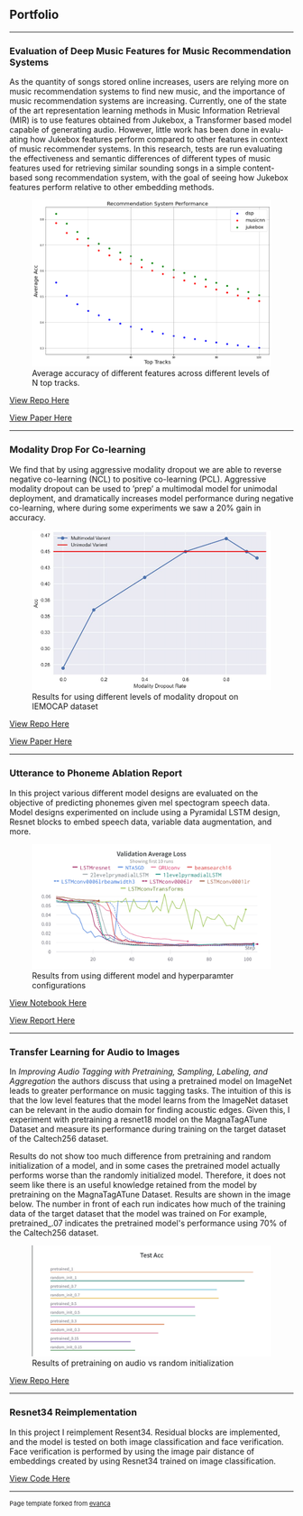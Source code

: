## Portfolio

---

### Evaluation of Deep Music Features for Music Recommendation Systems
As the quantity of songs stored online increases, users are relying more on music recommendation systems to find new music, and the importance of music recommendation systems are increasing. Currently, one of the state of the art representation learning methods in Music Information Retrieval (MIR) is to use features obtained from Jukebox, a Transformer based model capable of generating audio. However, little work has been done in evalu- ating how Jukebox features perform compared to other features in context of music recommender systems. In this research, tests are run evaluating the effectiveness and semantic differences of different types of music features used for retrieving similar sounding songs in a simple content-based song recommendation system, with the goal of seeing how Jukebox features perform relative to other embedding methods.

<figure>
  <img src="images/rec_perf.png?raw=true"/>
  <figcaption> Average accuracy of different features across different levels of N top tracks.</figcaption>
</figure>



[View Repo Here](https://github.com/nmagal/deep_music_embeddings_for_rec_sys)

[View Paper Here](https://drive.google.com/file/d/1IcAgyNX-oLxC7kDvxPVWbWh5sM9bhdF3/view?usp=share_link)

---
### Modality Drop For Co-learning

We find that by using aggressive modality dropout we are able to reverse negative co-learning (NCL) to positive co-learning (PCL). Aggressive modality dropout can be used to ’prep’ a multimodal model for unimodal deployment, and dramatically increases model performance during negative co-learning, where during some experiments we saw a 20% gain in accuracy.

<figure>
  <img src="images/res_iemo.png?raw=true"/>
  <figcaption> Results for using different levels of modality dropout on IEMOCAP dataset</figcaption>
</figure>


[View Repo Here](https://github.com/nmagal/modality_drop_for_colearning)

[View Paper Here](https://drive.google.com/file/d/1eh_gAMi15dxSTqfn4n0RKp-PfGv-n00P/view?usp=share_link)

---
### Utterance to Phoneme Ablation Report

In this project various different model designs are evaluated on the objective of predicting phonemes given mel spectogram speech data. Model designs experimented on include using a Pyramidal LSTM design, Resnet blocks to embed speech data, variable data augmentation, and more.

<figure>
  <img src="images/W&B Chart 12_12_2022, 7_27_29 PM.png?raw=true"/>
  <figcaption> Results from using different model and hyperparamter configurations</figcaption>
</figure>

[View Notebook Here](https://github.com/nmagal/Assignments/blob/master/Intro%20to%20Deep%20Learning/pytorch/utterance_LSTMs/UtterancetoPhoneme.ipynb)

[View Report Here](https://drive.google.com/file/d/1SGtxrw3Toegvvvt5v63CBGdJLN68iB4d/view)

---
### Transfer Learning for Audio to Images
In *Improving Audio Tagging with Pretraining, Sampling, Labeling, and Aggregation* the authors discuss that using a pretrained model on ImageNet leads to greater performance on music tagging tasks. The intuition of this is that the low level features that the model learns from the ImageNet dataset can be relevant in the audio domain for finding acoustic edges. Given this, I experiment with pretraining a resnet18 model on the MagnaTagATune Dataset and measure its performance during training on the target dataset of the Caltech256 dataset.

Results do not show too much difference from pretraining and random initialization of a model, and in some cases the pretrained model actually performs worse than the randomly initialized model. Therefore, it does not seem like there is an useful knowledge retained from the model by pretraining on the MagnaTagATune Dataset. Results are shown in the image below. The number in front of each run indicates how much of the training data of the target dataset that the model was trained on For example, pretrained_.07 indicates the pretrained model's performance using 70% of the Caltech256 dataset.

<figure>
  <img src="images/transfer_learning.png?raw=true"/>
  <figcaption> Results of pretraining on audio vs random initialization</figcaption>
</figure>

[View Repo Here](https://github.com/nmagal/transfer_learning_audio_to_images)

---
### Resnet34 Reimplementation

In this project I reimplement Resent34. Residual blocks are implemented, and the model is tested on both image classification and face verification. Face verification is performed by using the image pair distance of embeddings created by using Resnet34 trained on image classification.

[View Code Here](https://github.com/nmagal/Assignments/tree/master/Intro%20to%20Deep%20Learning/pytorch/resnet)

---
<p style="font-size:11px">Page template forked from <a href="https://github.com/evanca/quick-portfolio">evanca</a></p>
<!-- Remove above link if you don't want to attibute -->
